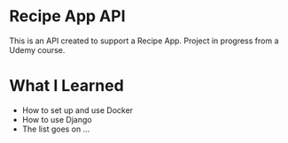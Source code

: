 # Recipe App API

This is an API created to support a Recipe App. Project in progress from a Udemy course.

# What I Learned

* How to set up and use Docker
* How to use Django
* The list goes on ...
